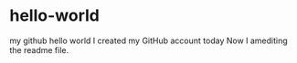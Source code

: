 # hello-world
my github hello world
I created my GitHub account today
Now I amediting the readme file.
